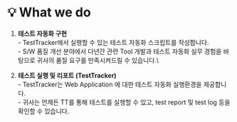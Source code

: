 # 💡 What we do

1. **테스트 자동화 구현**\
   \- TestTracker에서 실행할 수 있는 테스트 자동화 스크립트를 작성합니다.\
   \- S/W 품질 개선 분야에서 다년간 관련 Tool 개발과 테스트 자동화 실무 경험을 바탕으로 귀사의 품질 요구를 만족시켜드릴 수 있습니다.\

2. **테스트 실행 및 리포트 (TestTracker)**\
   \- TestTracker는 Web Application 에 대한 테스트 자동화 실행환경을 제공합니다.\
   \- 귀사는 언제든 TT를 통해 테스트를 실행할 수 있고, test report 및 test log 등을 확인할 수 있습니다.



